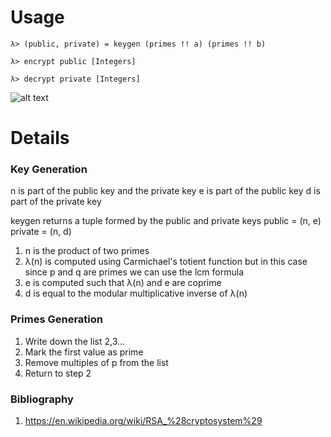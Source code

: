 # Usage

`λ> (public, private) = keygen (primes !! a) (primes !! b)`

`λ> encrypt public [Integers]`

`λ> decrypt private [Integers]`

![alt text](https://i.imgur.com/kW8jrlC.jpg)

# Details

### Key Generation

n is part of the public key and the private key
e is part of the public key
d is part of the private key

keygen returns a tuple formed by the public and private keys
public = (n, e)
private = (n, d)

1. n is the product of two primes
2. λ(n) is computed using Carmichael's totient function
but in this case since p and q are primes we can use
the lcm formula
3. e is computed such that λ(n) and e are coprime
4. d is equal to the modular multiplicative inverse of λ(n)


### Primes Generation

1. Write down the list 2,3...
2. Mark the first value as prime
3. Remove multiples of p from the list
4. Return to step 2


### Bibliography

1. https://en.wikipedia.org/wiki/RSA_%28cryptosystem%29
